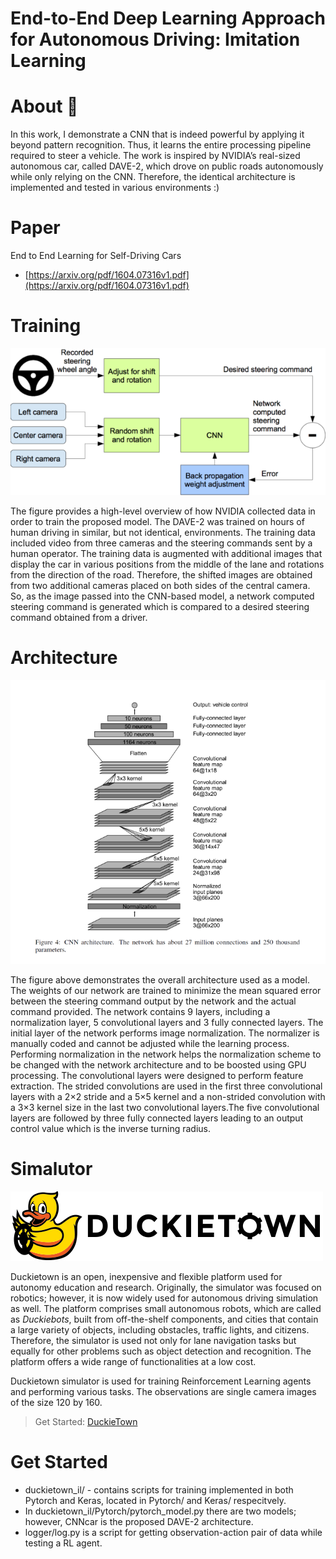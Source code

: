 # End-to-End Deep Learning Approach for Autonomous Driving: Imitation Learning

# About 🙂

In this work, I demonstrate a CNN that is indeed powerful by applying it beyond pattern recognition. Thus, it learns the entire processing pipeline required to steer a vehicle. The work is inspired by NVIDIA’s real-sized autonomous car, called DAVE-2, which drove on public roads autonomously while only relying on the CNN. Therefore, the identical architecture is implemented and tested in various environments :)

# Paper

End to End Learning for Self-Driving Cars

- [https://arxiv.org/pdf/1604.07316v1.pdf](https://arxiv.org/pdf/1604.07316v1.pdf)

# **Training**

![End-to-End%20Deep%20Learning%20Approach%20for%20Autonomous%20D%203b36f497db714575b21d3fd89fd7e53b/Untitled.png](End-to-End%20Deep%20Learning%20Approach%20for%20Autonomous%20D%203b36f497db714575b21d3fd89fd7e53b/Untitled.png)

The figure provides a high-level overview of how NVIDIA collected data in order to train the proposed model. The DAVE-2 was trained on hours of human driving in similar, but not identical, environments. The training data included video from three cameras and the steering commands sent by a human operator. The training data is augmented with additional images that display the car in various positions from the middle of the lane and rotations from the direction of the road. Therefore, the shifted images are obtained from two additional cameras placed on both sides of the central camera. So, as the image passed into the CNN-based model, a network computed steering command is generated which is compared to a desired steering command obtained from a driver.

# Architecture

![End-to-End%20Deep%20Learning%20Approach%20for%20Autonomous%20D%203b36f497db714575b21d3fd89fd7e53b/Untitled%201.png](End-to-End%20Deep%20Learning%20Approach%20for%20Autonomous%20D%203b36f497db714575b21d3fd89fd7e53b/Untitled%201.png)

The figure above demonstrates the overall architecture used as a model. The weights of our network are trained to minimize the mean squared error between the steering command output by the network and the actual command provided. The network contains 9 layers, including a normalization layer, 5 convolutional layers and 3 fully connected layers. The initial layer of the network performs image normalization. The normalizer is manually coded and cannot be adjusted while the learning process. Performing normalization in the network helps the normalization scheme to be changed with the network architecture and to be boosted using GPU processing. The convolutional layers were designed to perform feature extraction. The strided convolutions are used in the first three convolutional layers with a 2×2 stride and a 5×5 kernel and a non-strided convolution with a 3×3 kernel size in the last two convolutional layers.The five convolutional layers are followed by three fully connected layers leading to an output control value which is the inverse turning radius.

# Simalutor

![End-to-End%20Deep%20Learning%20Approach%20for%20Autonomous%20D%203b36f497db714575b21d3fd89fd7e53b/Untitled%202.png](End-to-End%20Deep%20Learning%20Approach%20for%20Autonomous%20D%203b36f497db714575b21d3fd89fd7e53b/Untitled%202.png)

Duckietown is an open, inexpensive and flexible platform used for autonomy education and research. Originally, the simulator was focused on robotics; however, it is now widely used for autonomous driving simulation as well. The platform comprises small autonomous robots, which are called as *Duckiebots*, built from off-the-shelf components, and cities that contain a large variety of objects, including obstacles, traffic lights, and citizens. Therefore, the simulator is used not only for lane navigation tasks but equally for other problems such as object detection and recognition. The platform offers a wide range of functionalities at a low cost.

Duckietown simulator is used for training Reinforcement Learning agents and performing various tasks. The observations are single camera images of the size 120 by 160.

> Get Started: [DuckieTown](https://www.duckietown.org/)

# Get Started

- duckietown_il/ - contains scripts for training implemented in both Pytorch and Keras, located in Pytorch/ and Keras/ respecitvely.
- In  duckietown_il/Pytorch/pytorch_model.py there are two models; however, CNNcar is the proposed DAVE-2 architecture.
- logger/log.py is a script for getting observation-action pair of data while testing a RL agent.